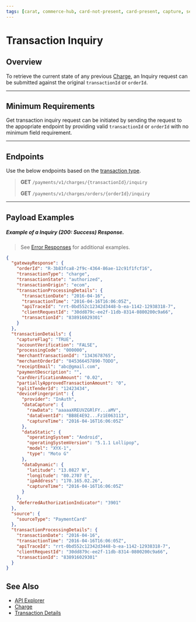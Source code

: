```yaml
---
tags: [carat, commerce-hub, card-not-present, card-present, capture, settle, cancel, refund]
---
```


# Transaction Inquiry

## Overview

To retrieve the current state of any previous [Charge](?path=docs/Resources/API-Documents/Payments/Charges.md), an Inquiry request can be submitted against the original `transactionId` or `orderId`.

---

## Minimum Requirements

Get transaction inquiry request can be initiated by sending the request to the appopriate endpoint by providing valid `transactionId` or `orderId` with no minimum field requirement.

---

## Endpoints

Use the below endpoints based on the [transaction type](?path=docs/Resources/Guides/Transaction-Types.md).

<!-- theme: info -->
>**GET** `/payments/v1/charges/{transactionId}/inquiry`
>
>**GET** `/payments/v1/charges/orders/{orderId}/inquiry`

---

## Payload Examples

##### Example of a Inquiry (200: Success) Response.

<!-- theme: info -->

> See [Error Responses](?path=docs/Resources/Guides/Response-Codes/HTTP.md) for additional examples.

```json
{
  "gatewayResponse": {
    "orderId": "R-3b83fca8-2f9c-4364-86ae-12c91f1fcf16",
    "transactionType": "charge",
    "transactionState": "authorized",
    "transactionOrigin": "ecom",
    "transactionProcessingDetails": {
      "transactionDate": "2016-04-16",
      "transactionTime": "2016-04-16T16:06:05Z",
      "apiTraceId": "rrt-0bd552c12342d3448-b-ea-1142-12938318-7",
      "clientRequestId": "30dd879c-ee2f-11db-8314-0800200c9a66",
      "transactionId": "838916029301"
    }
  },
  "transactionDetails": {
    "captureFlag": "TRUE",
    "accountVerification": "FALSE",
    "processingCode": "000000",
    "merchantTransactionId": "1343678765",
    "merchantOrderId": "845366457890-TODO",
    "receiptEmail": "abc@gmail.com",
    "paymentDescription": "",
    "cardVerificationAmount": "0.02",
    "partiallyApprovedTransactionAmount": "0",
    "splitTenderId": "12423434",
    "deviceFingerprint": {
      "provider": "InAuth",
      "dataCapture": {
        "rawData": "aaaaaXREUVZGRlFY...aMV",
        "dataEventId": "BB8E4E92...Fz1E063113",
        "captureTime": "2016-04-16T16:06:05Z"
      },
      "dataStatic": {
        "operatingSystem": "Android",
        "operatingSystemVersion": "5.1.1 Lollipop",
        "model": "XYX-1",
        "type": "Moto G"
      },
      "dataDynamic": {
        "latitude": "13.0827 N",
        "longitude": "80.2707 E",
        "ipAddress": "170.165.02.26",
        "captureTime": "2016-04-16T16:06:05Z"
      }
    },
    "deferredAuthorizationIndicator": "3901"
  },
  "source": {
    "sourceType": "PaymentCard"
  },
  "transactionProcessingDetails": {
    "transactionDate": "2016-04-16",
    "transactionTime": "2016-04-16T16:06:05Z",
    "apiTraceId": "rrt-0bd552c12342d3448-b-ea-1142-12938318-7",
    "clientRequestId": "30dd879c-ee2f-11db-8314-0800200c9a66",
    "transactionId": "838916029301"
  }
}
```

## See Also

- [API Explorer](url)
- [Charge](?path=docs/Resources/API-Documents/Payments/Charges.md)
- [Transaction Details](?path=docs/Resources/Master-Data/Transaction-Details.md)


